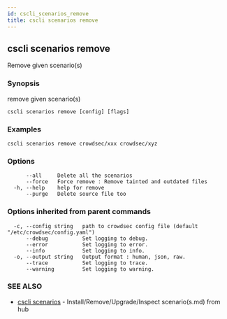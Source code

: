 ```yaml
---
id: cscli_scenarios_remove
title: cscli scenarios remove
---
```

## cscli scenarios remove

Remove given scenario(s)

### Synopsis

remove given scenario(s)

```
cscli scenarios remove [config] [flags]
```

### Examples

```
cscli scenarios remove crowdsec/xxx crowdsec/xyz
```

### Options

```
      --all     Delete all the scenarios
      --force   Force remove : Remove tainted and outdated files
  -h, --help    help for remove
      --purge   Delete source file too
```

### Options inherited from parent commands

```
  -c, --config string   path to crowdsec config file (default "/etc/crowdsec/config.yaml")
      --debug           Set logging to debug.
      --error           Set logging to error.
      --info            Set logging to info.
  -o, --output string   Output format : human, json, raw.
      --trace           Set logging to trace.
      --warning         Set logging to warning.
```

### SEE ALSO

* [cscli scenarios](/cscli/cscli_scenarios)	 - Install/Remove/Upgrade/Inspect scenario(s.md) from hub

